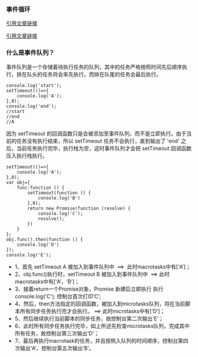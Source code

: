 ### 事件循环

[引用文章链接](https://juejin.im/post/5bac87b6f265da0a906f78d8)

[引用文章链接](https://juejin.im/post/5c337ae06fb9a049bc4cd218)

### 什么是事件队列？

事件队列是一个存储着待执行任务的队列，其中的任务严格按照时间先后顺序执行，排在队头的任务将会率先执行，而排在队尾的任务会最后执行。

```
console.log('start');
setTimeout(()=>{
    console.log('A');
},0);
console.log('end');
//start
//end
//A
```

因为 setTimeout 的回调函数只是会被添加至事件队列，而不是立即执行。由于当前的任务没有执行结束，所以 setTimeout 任务不会执行，直到输出了 'end' 之后，当前任务执行完毕，执行栈为空，这时事件队列才会把 setTimeout 回调函数压入执行栈执行。



```
setTimeout(()=>{
    console.log('A');
},0);
var obj={
    func:function () {
        setTimeout(function () {
            console.log('B')
        },0);
        return new Promise(function (resolve) {
            console.log('C');
            resolve();
        })
    }
};
obj.func().then(function () {
    console.log('D')
});
console.log('E');
```


+ 1、首先 setTimeout A 被加入到事件队列中  ==>  此时macrotasks中有[‘A’]；
+ 2、obj.func()执行时，setTimeout B 被加入到事件队列中  ==> 此时macrotasks中有[‘A’，‘B’]；
+ 3、接着return一个Promise对象，Promise 新建后立即执行 执行console.log('C'); 控制台首次打印‘C’;
+ 4、然后，then方法指定的回调函数，被加入到microtasks队列，将在当前脚本所有同步任务执行完才会执行。 ==>  此时microtasks中有[‘D’]；
+ 5、然后继续执行当前脚本的同步任务，故控制台第二次输出‘E’；
+ 6、此时所有同步任务执行完毕，如上所述先检查microtasks队列，完成其中所有任务，故控制台第三次输出‘D’；
+ 7、最后再执行macrotask的任务，并且按照入队列的时间顺序，控制台第四次输出‘A’，控制台第五次输出‘B’。
